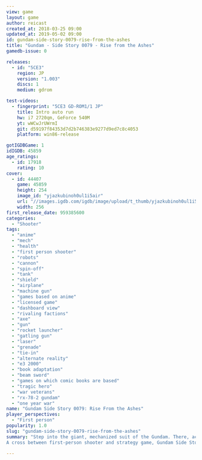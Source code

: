 ```yaml
---
view: game
layout: game
author: reicast
created_at: 2018-03-25 09:00
updated_at: 2019-05-02 09:00
id: gundam-side-story-0079-rise-from-the-ashes
title: "Gundam - Side Story 0079 - Rise from the Ashes"
gamedb-issue: 0

releases:
  - id: "5CE3"
    region: JP
    version: "1.003"
    discs: 1
    medium: gdrom

test-videos:
  - fingerprint: "5CE3 GD-ROM1/1 JP"
    title: Intro auto run
    hw: i7 2720qm, GeForce 540M
    yt: wWCwJrUWrmI
    git: d59197f84353d7d2b746383e9277d9ed7c8c4053
    platform: win86-release

gotIGDBGame: 1
idIGDB: 45859
age_ratings:
  - id: 17918
    rating: 10
cover:
  - id: 44407
    game: 45859
    height: 254
    image_id: "yjazkubinoh0ul1i5air"
    url: "//images.igdb.com/igdb/image/upload/t_thumb/yjazkubinoh0ul1i5air.jpg"
    width: 256
first_release_date: 959385600
categories:
  - "Shooter"
tags:
  - "anime"
  - "mech"
  - "health"
  - "first person shooter"
  - "robots"
  - "cannon"
  - "spin-off"
  - "tank"
  - "shield"
  - "airplane"
  - "machine gun"
  - "games based on anime"
  - "licensed game"
  - "dashboard view"
  - "rivaling factions"
  - "axe"
  - "gun"
  - "rocket launcher"
  - "gatling gun"
  - "laser"
  - "grenade"
  - "tie-in"
  - "alternate reality"
  - "e3 2000"
  - "book adaptation"
  - "beam sword"
  - "games on which comic books are based"
  - "tragic hero"
  - "war veterans"
  - "rx-78-2 gundam"
  - "one year war"
name: "Gundam Side Story 0079: Rise From the Ashes"
player_perspectives:
  - "First person"
popularity: 1.0
slug: "gundam-side-story-0079-rise-from-the-ashes"
summary: "Step into the giant, mechanized suit of the Gundam. There, across battlefields of a war-beaten Earth, you'll command your forces against units of the Zeon army. You'll need to master every move in your suit--and weapon in your arsenal--to outflank the Zeon and complete each mission. And although you've got armored vehicles and ant-sized infantry on your side, the battle will be lost or won by your ability to jump, hover, and fly into battle while zooming in your weapons on the enemy. 
A cross between first-person shooter and strategy game, Gundam Side Story 0079: Rise From the Ashes comes from a series that originated on the Sega Saturn. This title features such enhancements as detailed 3-D mobile suits, cinematic interstitial scenes, a dramatic soundtrack, and actual sound effects from the anime TV series, Gundam Wing."

---
```

